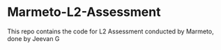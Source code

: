 # Marmeto-L2-Assessment
This repo contains the code for L2 Assessment conducted by Marmeto, done by Jeevan G
